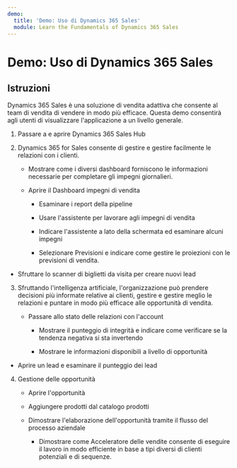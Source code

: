 ```yaml
---
demo:
  title: 'Demo: Uso di Dynamics 365 Sales'
  module: Learn the Fundamentals of Dynamics 365 Sales
---
```


# Demo: Uso di Dynamics 365 Sales

## Istruzioni

Dynamics 365 Sales è una soluzione di vendita adattiva che consente al team di vendita di vendere in modo più efficace. Questa demo consentirà agli utenti di visualizzare l'applicazione a un livello generale. 

1. Passare a e aprire Dynamics 365 Sales Hub

2. Dynamics 365 for Sales consente di gestire e gestire facilmente le relazioni con i clienti.

    - Mostrare come i diversi dashboard forniscono le informazioni necessarie per completare gli impegni giornalieri. 

    - Aprire il Dashboard impegni di vendita

        - Esaminare i report della pipeline 

        - Usare l'assistente per lavorare agli impegni di vendita

        - Indicare l'assistente a lato della schermata ed esaminare alcuni impegni

        - Selezionare Previsioni e indicare come gestire le proiezioni con le previsioni di vendita. 

- Sfruttare lo scanner di biglietti da visita per creare nuovi lead

3. Sfruttando l'intelligenza artificiale, l'organizzazione può prendere decisioni più informate relative ai clienti, gestire e gestire meglio le relazioni e puntare in modo più efficace alle opportunità di vendita. 

    - Passare allo stato delle relazioni con l'account

        - Mostrare il punteggio di integrità e indicare come verificare se la tendenza negativa si sta invertendo

        - Mostrare le informazioni disponibili a livello di opportunità

- Aprire un lead e esaminare il punteggio dei lead

4. Gestione delle opportunità

    - Aprire l'opportunità 

    - Aggiungere prodotti dal catalogo prodotti

    - Dimostrare l'elaborazione dell'opportunità tramite il flusso del processo aziendale

        - Dimostrare come Acceleratore delle vendite consente di eseguire il lavoro in modo efficiente in base a tipi diversi di clienti potenziali e di sequenze. 
